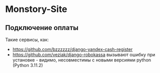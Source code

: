 # Monstory-Site

## Подключение оплаты
Такие сервисы, как:
* https://github.com/bzzzzzz/django-yandex-cash-register
* https://github.com/veziak/django-robokassa
вызывают ошибку при установке - видимо, несовместимы с новыми версиями python (Python 3.11.2)
